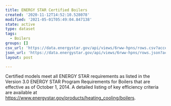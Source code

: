 ```yaml
---
title: ENERGY STAR Certified Boilers
created: '2020-11-12T14:52:10.528078'
modified: '2021-05-01T05:49:04.847138'
state: active
type: dataset
tags:
  - Boilers
groups: []
csv_url: 'https://data.energystar.gov/api/views/6rww-hpns/rows.csv?accessType=DOWNLOAD'
json_url: 'https://data.energystar.gov/api/views/6rww-hpns/rows.json?accessType=DOWNLOAD'
layout: post

---
```

Certified models meet all ENERGY STAR requirements as listed in the Version 3.0 ENERGY STAR Program Requirements for Boilers that are effective as of October 1, 2014. A detailed listing of key efficiency criteria are available at https://www.energystar.gov/products/heating_cooling/boilers.
